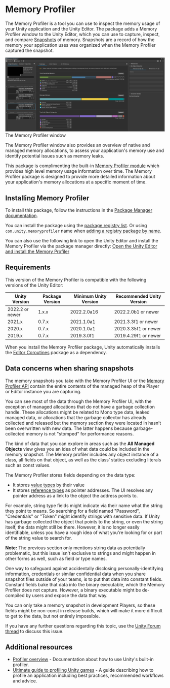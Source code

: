 # Memory Profiler

The Memory Profiler is a tool you can use to inspect the memory usage of your Unity application and the Unity Editor. The package adds a Memory Profiler window to the Unity Editor, which you can use to capture, inspect, and compare [Snapshots](snapshots.md) of memory. Snapshots are a record of how the memory your application uses was organized when the Memory Profiler captured the snapshot.

![The Memory Profiler window](images/index-page-screenshot.png)
The Memory Profiler window

The Memory Profiler window also provides an overview of native and managed memory allocations, to assess your application's memory use and identify potential issues such as memory leaks.

This package is complimenting the built-in [Memory Profiler module](https://docs.unity3d.com/Manual/ProfilerMemory.html) which provides high level memory usage information over time. The Memory Profiler package is designed to provide more detailed information about your application's memory allocations at a specific moment of time.

## Installing Memory Profiler

To install this package, follow the instructions in the [Package Manager documentation](https://docs.unity3d.com/Manual/upm-ui.html).

You can install the package using the [package registry list](https://docs.unity3d.com/Manual/upm-ui-install.html). Or using `com.unity.memoryprofiler` name when [adding a registry package by name](https://docs.unity3d.com/Manual/upm-ui-quick.html).

You can also use the following link to open the Unity Editor and install the Memory Profiler via the package manager directly: [Open the Unity Editor and install the Memory Profiler](com.unity3d.kharma:upmpackage/com.unity.memoryprofiler)

## Requirements

This version of the Memory Profiler is compatible with the following versions of the Unity Editor:

| Unity Version  | Package Version | Minimum Unity Version | Recommended Unity Version |
|----------------|-----------------|-----------------------|---------------------------|
| 2022.2 or newer| 1.x.x           | 2022.2.0a16           | 2022.2.0b1  or newer      |
| 2021.x         | 0.7.x           | 2021.1.0a1            | 2021.3.3f1 or newer       |
| 2020.x         | 0.7.x           | 2020.1.0a1            | 2020.3.35f1 or newer      |
| 2019.x         | 0.7.x           | 2019.3.0f1            | 2019.4.29f1 or newer      |

When you install the Memory Profiler package, Unity automatically installs the [Editor Coroutines](https://docs.unity3d.com/Packages/com.unity.editorcoroutines@0.0/manual/index.html) package as a dependency.

## Data concerns when sharing snapshots

The memory snapshots you take with the Memory Profiler UI or the [Memory Profiler API](https://docs.unity3d.com/Documentation/ScriptReference/Profiling.Memory.Experimental.MemoryProfiler.html) contain the entire contents of the managed heap of the Player or Editor instance you are capturing.

You can see most of the data through the Memory Profiler UI, with the exception of managed allocations that do not have a garbage collection handle. These allocations might be related to Mono type data, leaked managed data, or allocations that the garbage collector has already collected and released but the memory section they were located in hasn’t been overwritten with new data. The latter happens because garbage-collected memory is not "stomped" for performance reasons.

The kind of data that you can explore in areas such as the __All Managed Objects__ view gives you an idea of what data could be included in the memory snapshot. The Memory profiler includes any object instance of a class, all fields on that object, as well as the class’ statics excluding literals such as const values.

The Memory Profiler stores fields depending on the data type:

* It stores [value types](https://docs.microsoft.com/en-us/dotnet/csharp/language-reference/keywords/value-types) by their value
* It stores [reference types](https://docs.microsoft.com/en-us/dotnet/csharp/language-reference/keywords/reference-types) as pointer addresses. The UI resolves any pointer address as a link to the object the address points to.

For example, string type fields might indicate via their name what the string they point to means. So searching for a field named "Password", "Credentials" or "Token" might identify strings with sensitive data. If Unity has garbage collected the object that points to the string, or even the string itself, the data might still be there. However, it is no longer easily identifiable, unless you have a rough idea of what you're looking for or part of the string value to search for.

**Note:** The previous section only mentions string data as potentially problematic, but this issue isn't exclusive to strings and might happen in other forms as well, such as field or type names.

One way to safeguard against accidentally disclosing personally-identifying information, credentials or similar confidential data when you share snapshot files outside of your teams, is to put that data into constant fields. Constant fields bake that data into the binary executable, which the Memory Profiler does not capture. However, a binary executable might be de-compiled by users and expose the data that way.

You can only take a memory snapshot in development Players, so these fields might be non-const in release builds, which will make it more difficult to get to the data, but not entirely impossible.

If you have any further questions regarding this topic, use the [Unity Forum thread](https://forum.unity.com/threads/data-concerns-when-sharing-snapshots.718916/) to discuss this issue.

## Additional resources

* [Profiler overview](https://docs.unity3d.com/Manual/Profiler.html) - Documentation about how to use Unity's built-in profiler.
* [Ultimate guide to profiling Unity games](https://resources.unity.com/games/ultimate-guide-to-profiling-unity-games) - A guide describing how to profile an application including best practices, recommended workflows and advice.
